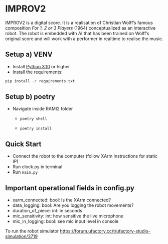 # IMPROV2

IMPROV2 is a digital score. It is a realisation of Christian Wolff’s famous composition 
_For 1, 2 or 3 Players_ (1964) conceptualized as an interactive robot. 
The robot is embedded with AI that has been trained on Wolff’s original score and will work with 
a performer in realtime to realise the music.

## Setup a) VENV
- Install [Python 3.10](https://www.python.org/) or higher
- Install the requirements:
```bash
pip install -r requirements.txt
```
## Setup b) poetry
- Navigate inside RAMI2 folder
  -     poetry shell
  -     poetry install

## Quick Start
- Connect the robot to the computer (follow XArm instructions for static IP)
- Run clock.py in terminal
- Run `main.py`

## Important operational fields in config.py
- xarm_connected: bool: Is the XArm connected?
- data_logging: bool: Are you logging the robot movements?
- duration_of_piece: int: in seconds
- mic_sensitivity: int: how sensitive the live microphone
- mic_in_logging: bool: see mic input level in console

To run the robot simulator
https://forum.ufactory.cc/t/ufactory-studio-simulation/3719
